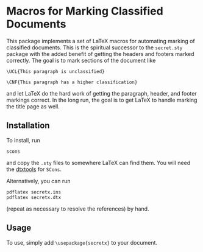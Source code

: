 Macros for Marking Classified Documents
=======================================

This package implements a set of LaTeX macros for automating marking of
classified documents.  This is the spiritual successor to the
`secret.sty` package with the added benefit of getting the headers and
footers marked correctly.  The goal is to mark sections of the document
like

    \UCL{This paragraph is unclassified}

    \CNF{This paragraph has a higher classification}

and let LaTeX do the hard work of getting the paragraph, header, and
footer markings correct.  In the long run, the goal is to get LaTeX to
handle marking the title page as well.

Installation
------------

To install, run

    scons

and copy the `.sty` files to somewhere LaTeX can find them.  You will
need the [dtxtools] for `SCons`.

Alternatively, you can run

    pdflatex secretx.ins
    pdflatex secretx.dtx

(repeat as necessary to resolve the references) by hand.

Usage
-----

To use, simply add `\usepackage{secretx}` to your document.

[dtxtools]: https://github.com/kprussing/scons-dtxtools
